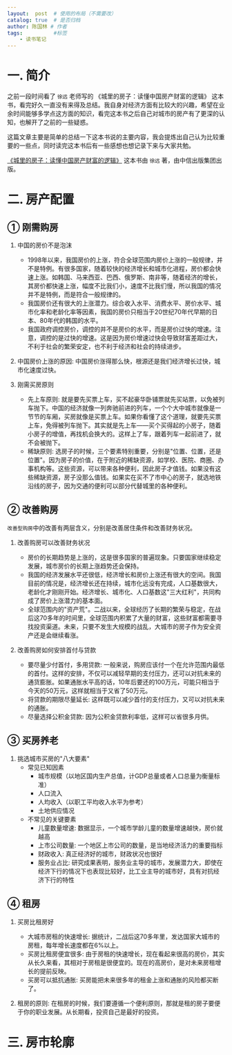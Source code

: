 ```yaml
---
layout:  post  # 使用的布局（不需要改）
catalog: true  # 是否归档
author: 陈国林 # 作者
tags:          #标签
    - 读书笔记
---
```


# 一. 简介
之前一段时间看了 `徐远` 老师写的 《城里的房子：读懂中国房产财富的逻辑》 这本书，看完好久一直没有来得及总结。我自身对经济方面有比较大的兴趣，希望在业余时间能够多学点这方面的知识，看完这本书之后自己对城市的房产有了更深的认知，也解开了之前的一些疑惑。

这篇文章主要是简单的总结一下这本书说的主要内容，我会提炼出自己认为比较重要的一些点，同时读完这本书后有一些感想也想记录下来与大家共勉。

[《城里的房子：读懂中国房产财富的逻辑》](https://github.com/chenguolin/chenguolin.github.io/blob/master/data/pdf/城里的房子-读懂中国房产财富的逻辑.pdf) 这本书由 `徐远` 著，由中信出版集团出版。

# 二. 房产配置
## ① 刚需购房
1. 中国的房价不是泡沫
    + 1998年以来，我国房价的上涨，符合全球范围内房价上涨的一般规律，并不是特例。有很多国家，随着较快的经济增长和城市化进程，房价都会快速上涨。如韩国、马来西亚、巴西、俄罗斯、南非等，随着经济的增长，其房价都快速上涨，幅度不比我们小，速度不比我们慢，所以我国的情况并不是特例，而是符合一般规律的。
    + 我国房价还有很大的上涨潜力。综合收入水平、消费水平、房价水平、城市化率和老龄化率等因素，我国的房价只相当于20世纪70年代早期的日本、80年代的韩国的水平。
    + 我国政府调控房价，调控的并不是房价的水平，而是房价过快的增速。注意，调控的是过快的增速。这是因为房价增速过快会导致财富差距过大，不利于社会的繁荣安定，也不利于经济和社会的持续进步。
    
2. 中国房价上涨的原因: 中国房价涨得那么快，根源还是我们经济增长过快，城市化速度过快。

3. 刚需买房原则
    + 先上车原则: 就是要先买票上车，买不起豪华卧铺票就先买站票，以免被列车抛下。中国的经济就像一列奔驰前进的列车，一个个大中城市就像是一节节的车厢，买房就像是买票上车。如果你看懂了这个道理，就要先买票上车，免得被列车抛下。其实就是先上车——买个买得起的小房子，随着小房子的增值，再找机会换大的。这样上了车，跟着列车一起前进了，就不会被抛下。
    + 稀缺原则: 选房子的时候，三个要素特别重要，分别是"位置、位置，还是位置"。因为房子的价值，在于附近的稀缺资源，如学校、医院、商圈、办事机构等。这些资源，可以带来各种便利，因此房子才值钱。如果没有这些稀缺资源，房子没那么值钱。如果实在买不了市中心的房子，就选地铁沿线的房子，因为交通的便利可以部分代替城里的各种便利。

## ② 改善购房
`改善型购房`中的改善有两层含义，分别是改善居住条件和改善财务状况。

1. 改善购房可以改善财务状况
    + 房价的长期趋势是上涨的，这是很多国家的普遍现象。只要国家继续稳定发展，城市房价的长期上涨趋势还会保持。
    + 我国的经济发展水平还很低，经济增长和房价上涨还有很大的空间。我国目前的情况是，经济增长还在持续，城市化远没有完成，人口基数很大，老龄化才刚刚开始。经济增长、城市化、人口基数这"三大红利"，共同构成了房价上涨潜力的基本面。
    + 全球范围内的"资产荒"。二战以来，全球经历了长期的繁荣与稳定，在战后这70多年的时间里，全球范围内积累了大量的财富，这些财富都需要寻找投资渠道。未来，只要不发生大规模的战乱，大城市的房子作为安全资产还是会继续看涨。

2. 改善购房如何安排首付与贷款
    + 要尽量少付首付，多用贷款: 一般来说，购房应该付一个在允许范围内最低的首付。这样的安排，不仅可以减轻早期的支付压力，还可以对抗未来的通货膨胀。如果通胀水平高的话，10年后要还的100万元，可能只相当于今天的50万元，这样就相当于又省了50万元。
    + 将贷款的期限尽量延长: 这样既可以减少首付的支付压力，又可以对抗未来的通胀。
    + 尽量选择公积金贷款: 因为公积金贷款利率低，这样可以省很多月供。

## ③ 买房养老
1. 挑选城市买房的"八大要素"
    + 常见已知因素
        + 城市规模（以地区国内生产总值，计GDP总量或者人口总量为衡量标准）
        + 人口流入
        + 人均收入（以职工平均收入水平为参考）
        + 土地供应情况
    + 不常见的关键要素
        + 儿童数量增速: 数据显示，一个城市学龄儿童的数量增速越快，房价就越高
        + 上市公司数量: 一个地区上市公司的数量，是当地经济活力的重要指标
        + 财政收入: 真正经济好的城市，财政状况也很好
        + 服务业占比: 研究成果表明，服务业主导的城市，发展潜力大，即使在经济下行的情况下也表现比较好，比工业主导的城市好，具有对抗经济下行的特性

## ④ 租房
1. 买房比租房好
    + 大城市房租的快速增长: 据统计，二战后这70多年里，发达国家大城市的房租，每年增长速度都在6%以上。
    + 买房比租房便宜很多: 由于房租的快速增长，现在看起来很高的房价，其实从长久来看，其相对于房租是很便宜的。现在的高房价，是对未来房租增长的提前反映。
    + 买房可以抵抗通胀: 买房能把未来很多年的租金上涨和通胀的风险都买断了。

2. 租房的原则: 在租房的时候，我们要遵循一个便利原则，那就是租的房子要便于你的职业发展。从长期看，投资自己是最好的投资。

# 三. 房市轮廓






